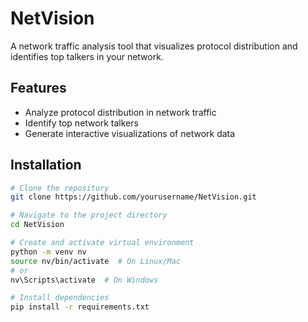 # NetVision

A network traffic analysis tool that visualizes protocol distribution and identifies top talkers in your network.

## Features

- Analyze protocol distribution in network traffic
- Identify top network talkers
- Generate interactive visualizations of network data

## Installation

```bash
# Clone the repository
git clone https://github.com/yourusername/NetVision.git

# Navigate to the project directory
cd NetVision

# Create and activate virtual environment
python -m venv nv
source nv/bin/activate  # On Linux/Mac
# or
nv\Scripts\activate  # On Windows

# Install dependencies
pip install -r requirements.txt
```

